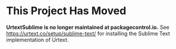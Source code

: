 # This Project Has Moved

**UrtextSublime is no longer maintained at packagecontrol.io.**
See https://urtext.co/setup/sublime-text/ for installing the Sublime Text implementation of Urtext.
